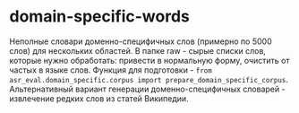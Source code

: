# domain-specific-words

Неполные словари доменно-специфичных слов (примерно по 5000 слов) для нескольких областей. В папке raw - сырые списки слов, которые нужно обработать: привести в нормальную форму, очистить от частых в языке слов. Функция для подготовки - `from asr_eval.domain_specific.corpus import prepare_domain_specific_corpus`. Альтернативный вариант генерации доменно-специфичных словарей - извлечение редких слов из статей Википедии.

